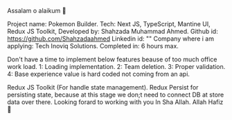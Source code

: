 Assalam o alaikum 🥰

Project name: Pokemon Builder.
Tech: Next JS, TypeScript, Mantine UI, Redux JS Toolkit,
Developed by: Shahzada Muhammad Ahmed.
Github id: https://github.com/Shahzadaahmed
Linkedin id: ""
Company where i am applying: Tech Inoviq Solutions.
Completed in: 6 hours max.

Don't have a time to implement below features beause of too much office work load.
1: Loading implementation.
2: Team deletion.
3: Proper validation.
4: Base experience value is hard coded not coming from an api.

Redux JS Toolkit (For handle state management).
Redux Persist for persisting state, because at this stage we don;t need to connect DB at store data over there.
Looking forard to working with you In Sha Allah.
Allah Hafiz 🤝
